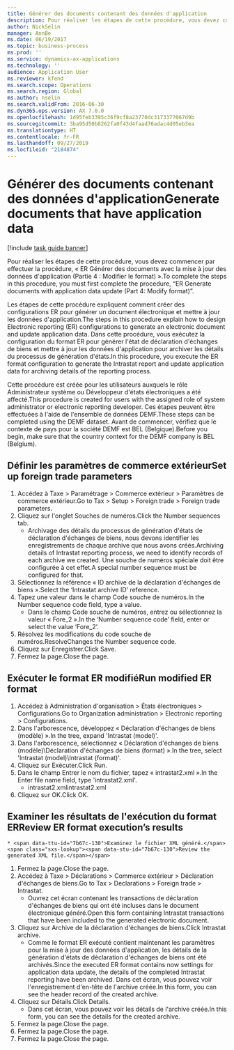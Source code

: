```yaml
---
title: Générer des documents contenant des données d'application
description: Pour réaliser les étapes de cette procédure, vous devez commencer par effectuer la procédure, « ER Générer des documents avec la mise à jour des données d'application (Partie 4 - Modifier le format) ».
author: NickSelin
manager: AnnBe
ms.date: 06/19/2017
ms.topic: business-process
ms.prod: ''
ms.service: dynamics-ax-applications
ms.technology: ''
audience: Application User
ms.reviewer: kfend
ms.search.scope: Operations
ms.search.region: Global
ms.author: nselin
ms.search.validFrom: 2016-06-30
ms.dyn365.ops.version: AX 7.0.0
ms.openlocfilehash: 1d95feb3395c36f9cf8a23770dc3173377067d9b
ms.sourcegitcommit: 3ba95d50b8262fa0f43d4faad76adac4d05eb3ea
ms.translationtype: HT
ms.contentlocale: fr-FR
ms.lasthandoff: 09/27/2019
ms.locfileid: "2184874"
---
```

# <a name="generate-documents-that-have-application-data"></a><span data-ttu-id="7b67c-103">Générer des documents contenant des données d'application</span><span class="sxs-lookup"><span data-stu-id="7b67c-103">Generate documents that have application data</span></span>

[!include [task guide banner](../../includes/task-guide-banner.md)]

<span data-ttu-id="7b67c-104">Pour réaliser les étapes de cette procédure, vous devez commencer par effectuer la procédure, « ER Générer des documents avec la mise à jour des données d'application (Partie 4 : Modifier le format) ».</span><span class="sxs-lookup"><span data-stu-id="7b67c-104">To complete the steps in this procedure, you must first complete the procedure, “ER Generate documents with application data update (Part 4: Modify format)”.</span></span>



<span data-ttu-id="7b67c-105">Les étapes de cette procédure expliquent comment créer des configurations ER pour générer un document électronique et mettre à jour les données d'application.</span><span class="sxs-lookup"><span data-stu-id="7b67c-105">The steps in this procedure explain how to design Electronic reporting (ER) configurations to generate an electronic document and update application data.</span></span> <span data-ttu-id="7b67c-106">Dans cette procédure, vous exécutez la configuration du format ER pour générer l'état de déclaration d'échanges de biens et mettre à jour les données d'application pour archiver les détails du processus de génération d'états.</span><span class="sxs-lookup"><span data-stu-id="7b67c-106">In this procedure, you execute the ER format configuration to generate the Intrastat report and update application data for archiving details of the reporting process.</span></span>



<span data-ttu-id="7b67c-107">Cette procédure est créée pour les utilisateurs auxquels le rôle Administrateur système ou Développeur d'états électroniques a été affecté.</span><span class="sxs-lookup"><span data-stu-id="7b67c-107">This procedure is created for users with the assigned role of system administrator or electronic reporting developer.</span></span> <span data-ttu-id="7b67c-108">Ces étapes peuvent être effectuées à l'aide de l'ensemble de données DEMF.</span><span class="sxs-lookup"><span data-stu-id="7b67c-108">These steps can be completed using the DEMF dataset.</span></span> <span data-ttu-id="7b67c-109">Avant de commencer, vérifiez que le contexte de pays pour la société DEMF est BEL (Belgique).</span><span class="sxs-lookup"><span data-stu-id="7b67c-109">Before you begin, make sure that the country context for the DEMF company is BEL (Belgium).</span></span>


## <a name="set-up-foreign-trade-parameters"></a><span data-ttu-id="7b67c-110">Définir les paramètres de commerce extérieur</span><span class="sxs-lookup"><span data-stu-id="7b67c-110">Set up foreign trade parameters</span></span>
1. <span data-ttu-id="7b67c-111">Accédez à Taxe > Paramétrage > Commerce extérieur > Paramètres de commerce extérieur.</span><span class="sxs-lookup"><span data-stu-id="7b67c-111">Go to Tax > Setup > Foreign trade > Foreign trade parameters.</span></span>
2. <span data-ttu-id="7b67c-112">Cliquez sur l'onglet Souches de numéros.</span><span class="sxs-lookup"><span data-stu-id="7b67c-112">Click the Number sequences tab.</span></span>
    * <span data-ttu-id="7b67c-113">Archivage des détails du processus de génération d'états de déclaration d'échanges de biens, nous devons identifier les enregistrements de chaque archive que nous avons créés.</span><span class="sxs-lookup"><span data-stu-id="7b67c-113">Archiving details of Intrastat reporting process, we need to identify records of each archive we created.</span></span> <span data-ttu-id="7b67c-114">Une souche de numéros spéciale doit être configurée à cet effet.</span><span class="sxs-lookup"><span data-stu-id="7b67c-114">A special number sequence must be configured for that.</span></span>  
3. <span data-ttu-id="7b67c-115">Sélectionnez la référence « ID archive de la déclaration d'échanges de biens ».</span><span class="sxs-lookup"><span data-stu-id="7b67c-115">Select the ‘Intrastat archive ID’ reference.</span></span>
4. <span data-ttu-id="7b67c-116">Tapez une valeur dans le champ Code souche de numéros.</span><span class="sxs-lookup"><span data-stu-id="7b67c-116">In the Number sequence code field, type a value.</span></span>
    * <span data-ttu-id="7b67c-117">Dans le champ Code souche de numéros, entrez ou sélectionnez la valeur « Fore_2 ».</span><span class="sxs-lookup"><span data-stu-id="7b67c-117">In the ‘Number sequence code’ field, enter or select the value ‘Fore_2’.</span></span>  
5. <span data-ttu-id="7b67c-118">Résolvez les modifications du code souche de numéros.</span><span class="sxs-lookup"><span data-stu-id="7b67c-118">ResolveChanges the Number sequence code.</span></span>
6. <span data-ttu-id="7b67c-119">Cliquez sur Enregistrer.</span><span class="sxs-lookup"><span data-stu-id="7b67c-119">Click Save.</span></span>
7. <span data-ttu-id="7b67c-120">Fermez la page.</span><span class="sxs-lookup"><span data-stu-id="7b67c-120">Close the page.</span></span>

## <a name="run-modified-er-format"></a><span data-ttu-id="7b67c-121">Exécuter le format ER modifié</span><span class="sxs-lookup"><span data-stu-id="7b67c-121">Run modified ER format</span></span>
1. <span data-ttu-id="7b67c-122">Accédez à Administration d'organisation > États électroniques > Configurations.</span><span class="sxs-lookup"><span data-stu-id="7b67c-122">Go to Organization administration > Electronic reporting > Configurations.</span></span>
2. <span data-ttu-id="7b67c-123">Dans l'arborescence, développez « Déclaration d'échanges de biens (modèle) ».</span><span class="sxs-lookup"><span data-stu-id="7b67c-123">In the tree, expand 'Intrastat (model)'.</span></span>
3. <span data-ttu-id="7b67c-124">Dans l'arborescence, sélectionnez « Déclaration d'échanges de biens (modèle)\Déclaration d'échanges de biens (format) ».</span><span class="sxs-lookup"><span data-stu-id="7b67c-124">In the tree, select 'Intrastat (model)\Intrastat (format)'.</span></span>
4. <span data-ttu-id="7b67c-125">Cliquez sur Exécuter.</span><span class="sxs-lookup"><span data-stu-id="7b67c-125">Click Run.</span></span>
5. <span data-ttu-id="7b67c-126">Dans le champ Entrer le nom du fichier, tapez « intrastat2.xml ».</span><span class="sxs-lookup"><span data-stu-id="7b67c-126">In the Enter file name field, type 'intrastat2.xml'.</span></span>
    * <span data-ttu-id="7b67c-127">intrastat2.xml</span><span class="sxs-lookup"><span data-stu-id="7b67c-127">intrastat2.xml</span></span>  
6. <span data-ttu-id="7b67c-128">Cliquez sur OK.</span><span class="sxs-lookup"><span data-stu-id="7b67c-128">Click OK.</span></span>

## <a name="review-er-format-executions-results"></a><span data-ttu-id="7b67c-129">Examiner les résultats de l'exécution du format ER</span><span class="sxs-lookup"><span data-stu-id="7b67c-129">Review ER format execution’s results</span></span>
    * <span data-ttu-id="7b67c-130">Examinez le fichier XML généré.</span><span class="sxs-lookup"><span data-stu-id="7b67c-130">Review the generated XML file.</span></span>  
1. <span data-ttu-id="7b67c-131">Fermez la page.</span><span class="sxs-lookup"><span data-stu-id="7b67c-131">Close the page.</span></span>
2. <span data-ttu-id="7b67c-132">Accédez à Taxe > Déclarations > Commerce extérieur > Déclaration d'échanges de biens.</span><span class="sxs-lookup"><span data-stu-id="7b67c-132">Go to Tax > Declarations > Foreign trade > Intrastat.</span></span>
    * <span data-ttu-id="7b67c-133">Ouvrez cet écran contenant les transactions de déclaration d'échanges de biens qui ont été incluses dans le document électronique généré.</span><span class="sxs-lookup"><span data-stu-id="7b67c-133">Open this form containing Intrastat transactions that have been included to the generated electronic document.</span></span>  
3. <span data-ttu-id="7b67c-134">Cliquez sur Archive de la déclaration d'échanges de biens.</span><span class="sxs-lookup"><span data-stu-id="7b67c-134">Click Intrastat archive.</span></span>
    * <span data-ttu-id="7b67c-135">Comme le format ER exécuté contient maintenant les paramètres pour la mise à jour des données d'application, les détails de la génération d'états de déclaration d'échanges de biens ont été archivés.</span><span class="sxs-lookup"><span data-stu-id="7b67c-135">Since the executed ER format contains now settings for application data update, the details of the completed Intrastat reporting have been archived.</span></span> <span data-ttu-id="7b67c-136">Dans cet écran, vous pouvez voir l'enregistrement d'en-tête de l'archive créée.</span><span class="sxs-lookup"><span data-stu-id="7b67c-136">In this form, you can see the header record of the created archive.</span></span>  
4. <span data-ttu-id="7b67c-137">Cliquez sur Détails.</span><span class="sxs-lookup"><span data-stu-id="7b67c-137">Click Details.</span></span>
    * <span data-ttu-id="7b67c-138">Dans cet écran, vous pouvez voir les détails de l'archive créée.</span><span class="sxs-lookup"><span data-stu-id="7b67c-138">In this form, you can see the details for the created archive.</span></span>  
5. <span data-ttu-id="7b67c-139">Fermez la page.</span><span class="sxs-lookup"><span data-stu-id="7b67c-139">Close the page.</span></span>
6. <span data-ttu-id="7b67c-140">Fermez la page.</span><span class="sxs-lookup"><span data-stu-id="7b67c-140">Close the page.</span></span>
7. <span data-ttu-id="7b67c-141">Fermez la page.</span><span class="sxs-lookup"><span data-stu-id="7b67c-141">Close the page.</span></span>

